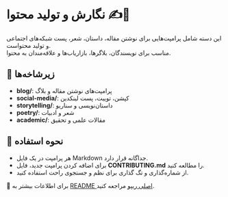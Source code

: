 # نگارش و تولید محتوا ✍️📝

این دسته شامل پرامپت‌هایی برای نوشتن مقاله، داستان، شعر، پست شبکه‌های اجتماعی و تولید محتواست.  
مناسب برای نویسندگان، بلاگرها، بازاریاب‌ها و علاقه‌مندان به محتوا.

## 📂 زیرشاخه‌ها

- **blog/**: پرامپت‌های نوشتن مقاله و بلاگ  
- **social-media/**: کپشن، توییت، پست لینکدین  
- **storytelling/**: داستان‌نویسی و سناریو  
- **poetry/**: شعر و ادبیات  
- **academic/**: مقالات علمی و تحقیق  

## 🚀 نحوه استفاده

- هر پرامپت در یک فایل Markdown جداگانه قرار دارد.  
- برای اضافه کردن پرامپت جدید، فایل **CONTRIBUTING.md** را مطالعه کنید.  
- از شماره‌گذاری و تگ گذاری برای نظم و جستجوی راحت استفاده کنید.

🔗 برای اطلاعات بیشتر به [README اصلی ریپو](https://github.com/hheydarian/4000-persian-prompts/blob/main/README.md) مراجعه کنید.
